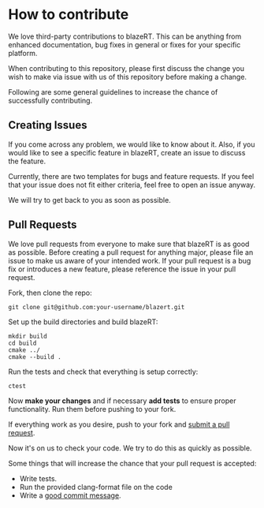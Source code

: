 # How to contribute
We love third-party contributions to blazeRT. This can be anything from enhanced 
documentation, bug fixes in general or fixes for your specific platform. 

When contributing to this repository, please first discuss the change you wish 
to make via issue with us of this repository before making a change.

Following are some general guidelines to increase the chance of successfully 
contributing.

## Creating Issues
If you come across any problem, we would like to know about it. Also, if you would like to 
see a specific feature in blazeRT, create an issue to discuss the feature. 

Currently, there are two templates for bugs and feature requests. If you feel that your issue
does not fit either criteria, feel free to open an issue anyway.

We will try to get back to you as soon as possible.

## Pull Requests
We love pull requests from everyone to make sure that blazeRT is as good as possible.
Before creating a pull request for anything major, please file an issue to make us aware 
of your intended work. If your pull request is a bug fix or introduces a new feature, 
please reference the issue in your pull request.

Fork, then clone the repo:
```shell script
git clone git@github.com:your-username/blazert.git
```
Set up the build directories and build blazeRT:
```shell script
mkdir build
cd build 
cmake ../
cmake --build .
```
Run the tests and check that everything is setup correctly:
```shell script
ctest
```
Now **make your changes** and if necessary **add tests** to ensure proper functionality. 
Run them before pushing to your fork.

If everything work as you desire, push to your fork and [submit a pull request][pr].

[pr]: https://github.com/cstatz/blazert/compare/

Now it's on us to check your code. We try to do this as quickly as possible.

Some things that will increase the chance that your pull request is accepted:

* Write tests.
* Run the provided clang-format file on the code
* Write a [good commit message][commit].

[commit]: http://tbaggery.com/2008/04/19/a-note-about-git-commit-messages.html
